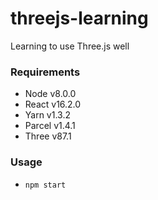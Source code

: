# threejs-learning
Learning to use Three.js well

### Requirements

* Node v8.0.0
* React v16.2.0
* Yarn v1.3.2
* Parcel v1.4.1
* Three v87.1

### Usage

* `npm start`
